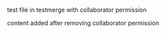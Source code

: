 test file in testmerge  with collaborator permission


content added after removing collaborator permission